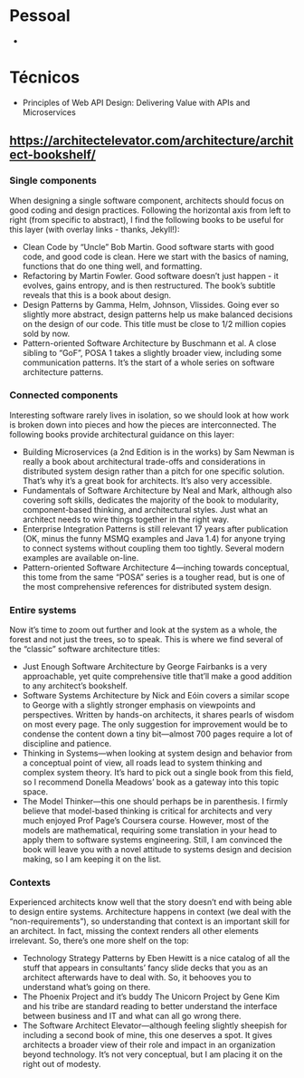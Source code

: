 # Pessoal
- 

# Técnicos

- Principles of Web API Design: Delivering Value with APIs and Microservices

## https://architectelevator.com/architecture/architect-bookshelf/
### Single components
When designing a single software component, architects should focus on good coding and design practices. Following the horizontal axis from left to right (from specific to abstract), I find the following books to be useful for this layer (with overlay links - thanks, Jekyll!):

- Clean Code by “Uncle” Bob Martin. Good software starts with good code, and good code is clean. Here we start with the basics of naming, functions that do one thing well, and formatting.
- Refactoring by Martin Fowler. Good software doesn’t just happen - it evolves, gains entropy, and is then restructured. The book’s subtitle reveals that this is a book about design.
- Design Patterns by Gamma, Helm, Johnson, Vlissides. Going ever so slightly more abstract, design patterns help us make balanced decisions on the design of our code. This title must be close to 1/2 million copies sold by now.
- Pattern-oriented Software Architecture by Buschmann et al. A close sibling to “GoF”, POSA 1 takes a slightly broader view, including some communication patterns. It’s the start of a whole series on software architecture patterns.
### Connected components
Interesting software rarely lives in isolation, so we should look at how work is broken down into pieces and how the pieces are interconnected. The following books provide architectural guidance on this layer:

- Building Microservices (a 2nd Edition is in the works) by Sam Newman is really a book about architectural trade-offs and considerations in distributed system design rather than a pitch for one specific solution. That’s why it’s a great book for architects. It’s also very accessible.
- Fundamentals of Software Architecture by Neal and Mark, although also covering soft skills, dedicates the majority of the book to modularity, component-based thinking, and architectural styles. Just what an architect needs to wire things together in the right way.
- Enterprise Integration Patterns is still relevant 17 years after publication (OK, minus the funny MSMQ examples and Java 1.4) for anyone trying to connect systems without coupling them too tightly. Several modern examples are available on-line.
- Pattern-oriented Software Architecture 4—inching towards conceptual, this tome from the same “POSA” series is a tougher read, but is one of the most comprehensive references for distributed system design.
### Entire systems
Now it’s time to zoom out further and look at the system as a whole, the forest and not just the trees, so to speak. This is where we find several of the “classic” software architecture titles:
- Just Enough Software Architecture by George Fairbanks is a very approachable, yet quite comprehensive title that’ll make a good addition to any architect’s bookshelf.
- Software Systems Architecture by Nick and Eóin covers a similar scope to George with a slightly stronger emphasis on viewpoints and perspectives. Written by hands-on architects, it shares pearls of wisdom on most every page. The only suggestion for improvement would be to condense the content down a tiny bit—almost 700 pages require a lot of discipline and patience.
- Thinking in Systems—when looking at system design and behavior from a conceptual point of view, all roads lead to system thinking and complex system theory. It’s hard to pick out a single book from this field, so I recommend Donella Meadows’ book as a gateway into this topic space.
- The Model Thinker—this one should perhaps be in parenthesis. I firmly believe that model-based thinking is critical for architects and very much enjoyed Prof Page’s Coursera course. However, most of the models are mathematical, requiring some translation in your head to apply them to software systems engineering. Still, I am convinced the book will leave you with a novel attitude to systems design and decision making, so I am keeping it on the list.
### Contexts
Experienced architects know well that the story doesn’t end with being able to design entire systems. Architecture happens in context (we deal with the “non-requirements”), so understanding that context is an important skill for an architect. In fact, missing the context renders all other elements irrelevant. So, there’s one more shelf on the top:
- Technology Strategy Patterns by Eben Hewitt is a nice catalog of all the stuff that appears in consultants’ fancy slide decks that you as an architect afterwards have to deal with. So, it behooves you to understand what’s going on there.
- The Phoenix Project and it’s buddy The Unicorn Project by Gene Kim and his tribe are standard reading to better understand the interface between business and IT and what can all go wrong there.
- The Software Architect Elevator—although feeling slightly sheepish for including a second book of mine, this one deserves a spot. It gives architects a broader view of their role and impact in an organization beyond technology. It’s not very conceptual, but I am placing it on the right out of modesty.